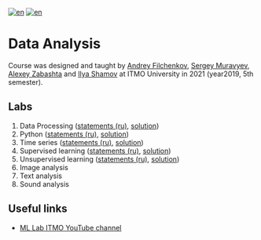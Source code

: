 [![en](https://img.shields.io/badge/lang-en-red.svg)](README.md) [![en](https://img.shields.io/badge/lang-ru-blue.svg)](README.ru.md)

# Data Analysis

Course was designed and taught by [Andrey Filchenkov](https://scholar.google.com/citations?user=ry63T9QAAAAJ), [Sergey Muravyev](https://scholar.google.com/citations?user=s7u9LR0AAAAJ), [Alexey Zabashta](https://scholar.google.com/citations?user=z4OYIa8AAAAJ) and [Ilya Shamov](https://github.com/ARQtty) at ITMO University in 2021 (year2019, 5th semester).

## Labs

1. Data Processing ([statements (ru)](lab01-data/README.md), [solution](lab01-data))
2. Python ([statements (ru)](lab02-python/README.md), [solution](lab02-python))
3. Time series ([statements (ru)](lab03-time-series/README.md), [solution](lab03-time-series))
4. Supervised learning ([statements (ru)](lab04-supervised/README.md), [solution](lab04-supervised))
5. Unsupervised learning ([statements (ru)](lab05-unsupervised/README.md), [solution](lab05-unsupervised))
6. Image analysis
7. Text analysis
8. Sound analysis

## Useful links

* [ML Lab ITMO YouTube channel](https://www.youtube.com/channel/UCMtArJYNAfheQ56AtjBj_SA)

